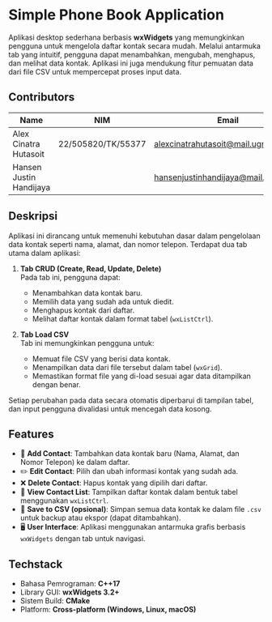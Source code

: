 # Simple Phone Book Application
Aplikasi desktop sederhana berbasis **wxWidgets** yang memungkinkan pengguna untuk mengelola daftar kontak secara mudah. Melalui antarmuka tab yang intuitif, pengguna dapat menambahkan, mengubah, menghapus, dan melihat data kontak. Aplikasi ini juga mendukung fitur pemuatan data dari file CSV untuk mempercepat proses input data.

## Contributors
| Name | NIM | Email |
|-|-|-|
| Alex Cinatra Hutasoit | 22/505820/TK/55377 | alexcinatrahutasoit@mail.ugm.ac.id |
| Hansen Justin Handijaya || hansenjustinhandijaya@mail.ugm.ac.id |

## Deskripsi

Aplikasi ini dirancang untuk memenuhi kebutuhan dasar dalam pengelolaan data kontak seperti nama, alamat, dan nomor telepon. Terdapat dua tab utama dalam aplikasi:

1. **Tab CRUD (Create, Read, Update, Delete)**  
   Pada tab ini, pengguna dapat:
   - Menambahkan data kontak baru.
   - Memilih data yang sudah ada untuk diedit.
   - Menghapus kontak dari daftar.
   - Melihat daftar kontak dalam format tabel (`wxListCtrl`).

2. **Tab Load CSV**  
   Tab ini memungkinkan pengguna untuk:
   - Memuat file CSV yang berisi data kontak.
   - Menampilkan data dari file tersebut dalam tabel (`wxGrid`).
   - Memastikan format file yang di-load sesuai agar data ditampilkan dengan benar.

Setiap perubahan pada data secara otomatis diperbarui di tampilan tabel, dan input pengguna divalidasi untuk mencegah data kosong.

## Features

- 📝 **Add Contact**: Tambahkan data kontak baru (Nama, Alamat, dan Nomor Telepon) ke dalam daftar.
- ✏️ **Edit Contact**: Pilih dan ubah informasi kontak yang sudah ada.
- ❌ **Delete Contact**: Hapus kontak yang dipilih dari daftar.
- 📄 **View Contact List**: Tampilkan daftar kontak dalam bentuk tabel menggunakan `wxListCtrl`.
- 💾 **Save to CSV (opsional)**: Simpan semua data kontak ke dalam file `.csv` untuk backup atau ekspor (dapat ditambahkan).
- 🖥️ **User Interface**: Aplikasi menggunakan antarmuka grafis berbasis `wxWidgets` dengan tab untuk navigasi.


## Techstack

- Bahasa Pemrograman: **C++17**
- Library GUI: **wxWidgets 3.2+**
- Sistem Build: **CMake**
- Platform: **Cross-platform (Windows, Linux, macOS)**

